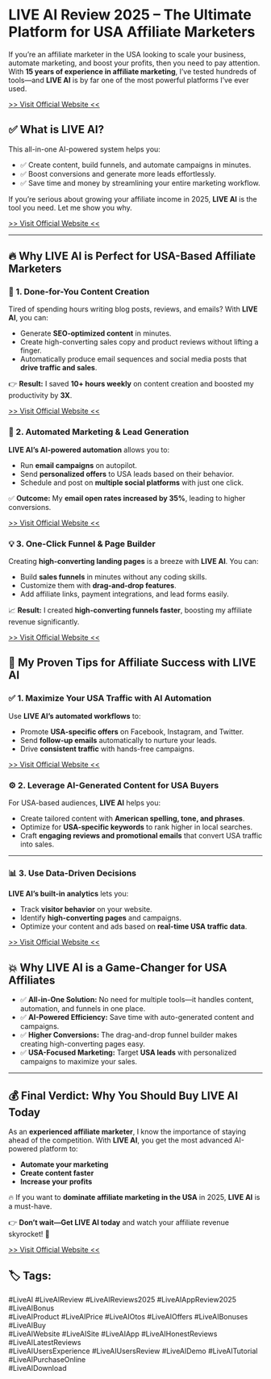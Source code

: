 
# LIVE AI Review 2025 – The Ultimate Platform for USA Affiliate Marketers

If you’re an affiliate marketer in the USA looking to scale your business, automate marketing, and boost your profits, then you need to pay attention. With **15 years of experience in affiliate marketing**, I’ve tested hundreds of tools—and **LIVE AI** is by far one of the most powerful platforms I’ve ever used.

[>> Visit Official Website <<](https://makreview.com/live-ai-review-2025-otos-coupon-43000-free-bonus/)
## ✅ What is LIVE AI?
This all-in-one AI-powered system helps you:
- ✅ Create content, build funnels, and automate campaigns in minutes.  
- ✅ Boost conversions and generate more leads effortlessly.  
- ✅ Save time and money by streamlining your entire marketing workflow.  

If you’re serious about growing your affiliate income in 2025, **LIVE AI** is the tool you need. Let me show you why.  

[>> Visit Official Website <<](https://makreview.com/live-ai-review-2025-otos-coupon-43000-free-bonus/)

---

## 🔥 Why LIVE AI is Perfect for USA-Based Affiliate Marketers

### 🚀 1. Done-for-You Content Creation
Tired of spending hours writing blog posts, reviews, and emails? With **LIVE AI**, you can:
- Generate **SEO-optimized content** in minutes.  
- Create high-converting sales copy and product reviews without lifting a finger.  
- Automatically produce email sequences and social media posts that **drive traffic and sales**.  

👉 **Result:** I saved **10+ hours weekly** on content creation and boosted my productivity by **3X**.  

[>> Visit Official Website <<](https://makreview.com/live-ai-review-2025-otos-coupon-43000-free-bonus/)


### 🎯 2. Automated Marketing & Lead Generation  
**LIVE AI’s AI-powered automation** allows you to:
- Run **email campaigns** on autopilot.  
- Send **personalized offers** to USA leads based on their behavior.  
- Schedule and post on **multiple social platforms** with just one click.  

✅ **Outcome:** My **email open rates increased by 35%**, leading to higher conversions.  

[>> Visit Official Website <<](https://makreview.com/live-ai-review-2025-otos-coupon-43000-free-bonus/)

### 💡 3. One-Click Funnel & Page Builder  
Creating **high-converting landing pages** is a breeze with **LIVE AI**. You can:
- Build **sales funnels** in minutes without any coding skills.  
- Customize them with **drag-and-drop features**.  
- Add affiliate links, payment integrations, and lead forms easily.  

📈 **Result:** I created **high-converting funnels faster**, boosting my affiliate revenue significantly.  

[>> Visit Official Website <<](https://makreview.com/live-ai-review-2025-otos-coupon-43000-free-bonus/)

## 💬 My Proven Tips for Affiliate Success with LIVE AI

### ✅ 1. Maximize Your USA Traffic with AI Automation
Use **LIVE AI’s automated workflows** to:
- Promote **USA-specific offers** on Facebook, Instagram, and Twitter.  
- Send **follow-up emails** automatically to nurture your leads.  
- Drive **consistent traffic** with hands-free campaigns.  

[>> Visit Official Website <<](https://makreview.com/live-ai-review-2025-otos-coupon-43000-free-bonus/)

### ⚙️ 2. Leverage AI-Generated Content for USA Buyers
For USA-based audiences, **LIVE AI** helps you:
- Create tailored content with **American spelling, tone, and phrases**.  
- Optimize for **USA-specific keywords** to rank higher in local searches.  
- Craft **engaging reviews and promotional emails** that convert USA traffic into sales.  

---

### 📊 3. Use Data-Driven Decisions
**LIVE AI’s built-in analytics** lets you:
- Track **visitor behavior** on your website.  
- Identify **high-converting pages** and campaigns.  
- Optimize your content and ads based on **real-time USA traffic data**.  

[>> Visit Official Website <<](https://makreview.com/live-ai-review-2025-otos-coupon-43000-free-bonus/)

## 💥 Why LIVE AI is a Game-Changer for USA Affiliates
- ✅ **All-in-One Solution:** No need for multiple tools—it handles content, automation, and funnels in one place.  
- ✅ **AI-Powered Efficiency:** Save time with auto-generated content and campaigns.  
- ✅ **Higher Conversions:** The drag-and-drop funnel builder makes creating high-converting pages easy.  
- ✅ **USA-Focused Marketing:** Target **USA leads** with personalized campaigns to maximize your sales.  

---

## 💰 Final Verdict: Why You Should Buy LIVE AI Today
As an **experienced affiliate marketer**, I know the importance of staying ahead of the competition. With **LIVE AI**, you get the most advanced AI-powered platform to:
- **Automate your marketing**  
- **Create content faster**  
- **Increase your profits**

🔥 If you want to **dominate affiliate marketing in the USA** in 2025, **LIVE AI** is a must-have.  

👉 **Don’t wait—Get LIVE AI today** and watch your affiliate revenue skyrocket! 🚀  

[>> Visit Official Website <<](https://makreview.com/live-ai-review-2025-otos-coupon-43000-free-bonus/)

## 🏷️ **Tags:**  
#LiveAI #LiveAIReview #LiveAIReviews2025 #LiveAIAppReview2025 #LiveAIBonus  
#LiveAIProduct #LiveAIPrice #LiveAIOtos #LiveAIOffers #LiveAIBonuses #LiveAIBuy  
#LiveAIWebsite #LiveAISite #LiveAIApp #LiveAIHonestReviews #LiveAILatestReviews  
#LiveAIUsersExperience #LiveAIUsersReview #LiveAIDemo #LiveAITutorial #LiveAIPurchaseOnline  
#LiveAIDownload  
